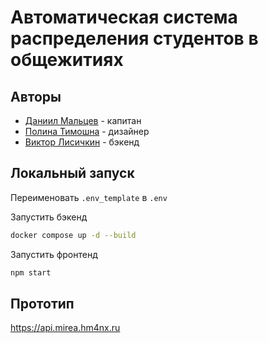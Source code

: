 
# Автоматическая система распределения студентов в общежитиях

## Авторы

- [Даниил Мальцев](https://t.me/hm4nx) - капитан
- [Полина Тимошна](https://t.me/Renoir_hyung) - дизайнер
- [Виктор Лисичкин](https://t.me/Kripistor) - бэкенд


## Локальный запуск

Переименовать `.env_template` в `.env`

Запустить бэкенд
```bash
docker compose up -d --build
```

Запустить фронтенд
```bash
npm start
```


## Прототип

https://api.mirea.hm4nx.ru
